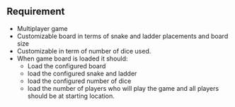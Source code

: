 ## Requirement

- Multiplayer game
- Customizable board in terms of snake and ladder placements and board size
- Customizable in term of number of dice used.
- When game board is loaded it should:
  - Load the configured board
  - load the configured snake and ladder
  - load the configured number of dice
  - load the number of players who will play the game and all players should be at starting location.